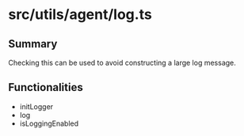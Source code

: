 # src/utils/agent/log.ts

## Summary
Checking this can be used to avoid constructing a large log message.

## Functionalities
- initLogger
- log
- isLoggingEnabled